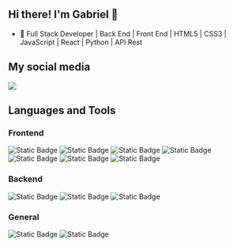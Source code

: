 ## Hi there! I'm Gabriel 👋

- 🔭 Full Stack Developer | Back End | Front End | HTML5 | CSS3 | JavaScript | React | Python | API Rest

## My social media
  [<img src="https://img.shields.io/badge/LinkedIn-0077B5?style=for-the-badge&logo=linkedin&logoColor=white" />][linkedin]

## Languages and Tools
### Frontend 

  ![Static Badge](https://img.shields.io/badge/HTML5-E34F26?style=for-the-badge&logo=HTML5&logoColor=white)
  ![Static Badge](https://img.shields.io/badge/CSS3-1572B6?style=for-the-badge&logo=CSS3&logoColor=white)
  ![Static Badge](https://img.shields.io/badge/JAVASCRIPT-F7DF1E?style=for-the-badge&logo=JavaScript&logoColor=black)
  ![Static Badge](https://img.shields.io/badge/react-61DAFB?style=for-the-badge&logo=React&logoColor=white)
  ![Static Badge](https://img.shields.io/badge/react_router-CA4245?style=for-the-badge&logo=ReactRouter&logoColor=white)
  ![Static Badge](https://img.shields.io/badge/styled_components-DB7093?style=for-the-badge&logo=styledcomponents&logoColor=white)
  ![Static Badge](https://img.shields.io/badge/Tailwindcss-06B6D4?style=for-the-badge&logo=Tailwind-CSS&logoColor=white)

  ### Backend
  ![Static Badge](https://img.shields.io/badge/TYPESCRIPT-3178C6?style=for-the-badge&logo=TypeScript&logoColor=white)
  ![Static Badge](https://img.shields.io/badge/nodej.js-339933?style=for-the-badge&logo=Node.js&logoColor=white)
  ![Static Badge](https://img.shields.io/badge/Express.js-000000?style=for-the-badge&logo=Express&logoColor=white)

  ### General

  ![Static Badge](https://img.shields.io/badge/visual_studio_code-007ACC?style=for-the-badge&logo=VisualStudioCode&logoColor=white)
  ![Static Badge](https://img.shields.io/badge/vercel-000000?style=for-the-badge&logo=Vercel&logoColor=white)
  
  [linkedin]:https://www.linkedin.com/in/gabriel--braga/
